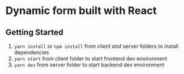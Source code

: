 # Dynamic form built with React

## Getting Started

1. `yarn install` or `npm install` from client _and_ server folders to install dependencies
2. `yarn start` from client folder to start frontend dev environment
3. `yarn dev` from server folder to start backend dev environment